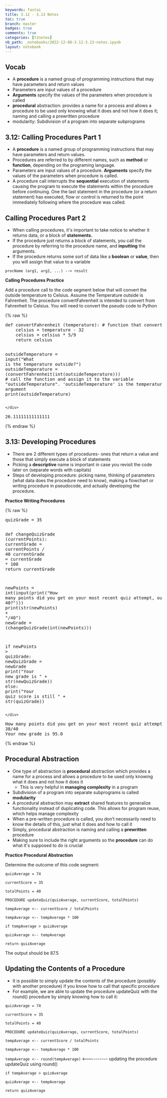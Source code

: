```yaml
---
keywords: fastai
title: 3.12 - 3.13 Notes
toc: true
branch: master
badges: true
comments: true
categories: [t2notes]
nb_path: _notebooks/2022-12-08-3.12-3.13-notes.ipynb
layout: notebook
---
```


<!--
#################################################
### THIS FILE WAS AUTOGENERATED! DO NOT EDIT! ###
#################################################
# file to edit: _notebooks/2022-12-08-3.12-3.13-notes.ipynb
-->

<div class="container" id="notebook-container">
        
<div class="cell border-box-sizing text_cell rendered"><div class="inner_cell">
<div class="text_cell_render border-box-sizing rendered_html">
<h2 id="Vocab">Vocab<a class="anchor-link" href="#Vocab"> </a></h2><ul>
<li>A <strong>procedure</strong> is a named group of programming instructions that may have parameters and return values</li>
<li>Parameters are input values of a procedure</li>
<li><strong>Arguments</strong> specify the values of the parameters when procedure is called</li>
<li><strong>procedural</strong> abstraction: provides a name for a process and allows a procedure to be used only knowing what it does and not how it does it; naming and calling a prewritten procedure</li>
<li>modularity: Subdivision of a program into separate subprograms</li>
</ul>

</div>
</div>
</div>
<div class="cell border-box-sizing text_cell rendered"><div class="inner_cell">
<div class="text_cell_render border-box-sizing rendered_html">
<h2 id="3.12:-Calling-Procedures-Part-1">3.12: Calling Procedures Part 1<a class="anchor-link" href="#3.12:-Calling-Procedures-Part-1"> </a></h2><ul>
<li>A <strong>procedure</strong> is a named group of programming instructions that may have parameters and return values.</li>
<li>Procedures are referred to by different names, such as <strong>method</strong> or <strong>function</strong>, depending on the programing language.</li>
<li>Parameters are input values of a procedure. <strong>Arguments</strong> specify the values of the parameters when procedure is called.</li>
<li>A procedure call interrupts the <strong>sequential</strong> execution of statements causing the program to execute the statements within the procedure before continuing. One the last statement in the procedure (or a return statement) has executed, flow or control is returned to the point immediately following where the procedure was called.</li>
</ul>
<h2 id="Calling-Procedures-Part-2">Calling Procedures Part 2<a class="anchor-link" href="#Calling-Procedures-Part-2"> </a></h2><ul>
<li>When calling procedures, it's important to take notice to whether it returns data, or a block of <strong>statements.</strong></li>
<li>If the procedure just returns a block of statements, you call the procedure by referring to the procedure name, and <strong>inputting</strong> the arguments.</li>
<li>If the procedure returns some sort of data like a <strong>boolean</strong> or <strong>value</strong>, then you will assign that value to a variable</li>
</ul>
<p><code>procName (arg1, arg2, ...) --&gt; result</code></p>

</div>
</div>
</div>
<div class="cell border-box-sizing text_cell rendered"><div class="inner_cell">
<div class="text_cell_render border-box-sizing rendered_html">
<p><strong>Calling Procedures Practice</strong></p>
<p>Add a procedure call to the code segment below that will convert the outside temperature to Celsius.
Assume the Temperature outside is Fahrenheit. The procedure convertFahrenheit is intended to convert from Fahrenheit to Celsius.
You will need to convert the pseudo code to Python</p>

</div>
</div>
</div>
    {% raw %}
    
<div class="cell border-box-sizing code_cell rendered">
<div class="input">

<div class="inner_cell">
    <div class="input_area">
<div class=" highlight hl-ipython3"><pre><span></span><span class="k">def</span> <span class="nf">convertFahrenheit</span> <span class="p">(</span><span class="n">temperature</span><span class="p">):</span> <span class="c1"># function that converts the variable temperature to celsius</span>
    <span class="n">celsius</span> <span class="o">=</span> <span class="n">temperature</span> <span class="o">-</span> <span class="mi">32</span>
    <span class="n">celsius</span> <span class="o">=</span> <span class="n">celsius</span> <span class="o">*</span> <span class="mi">5</span><span class="o">/</span><span class="mi">9</span> 
    <span class="k">return</span> <span class="n">celsius</span>

<span class="n">outsideTemperature</span> <span class="o">=</span> <span class="nb">input</span><span class="p">(</span><span class="s2">&quot;What is the temperature outside?&quot;</span><span class="p">)</span>
<span class="n">outsideTemperature</span> <span class="o">=</span> <span class="p">(</span><span class="n">convertFahrenheit</span><span class="p">(</span><span class="nb">int</span><span class="p">(</span><span class="n">outsideTemperature</span><span class="p">)))</span> <span class="c1"># call the function and assign it to the variable &quot;outsideTemperature&quot;. &#39;outsideTemperature&#39; is the temperature argument</span>
<span class="nb">print</span><span class="p">(</span><span class="n">outsideTemperature</span><span class="p">)</span>
</pre></div>

    </div>
</div>
</div>

<div class="output_wrapper">
<div class="output">

<div class="output_area">

<div class="output_subarea output_stream output_stdout output_text">
<pre>26.11111111111111
</pre>
</div>
</div>

</div>
</div>

</div>
    {% endraw %}

<div class="cell border-box-sizing text_cell rendered"><div class="inner_cell">
<div class="text_cell_render border-box-sizing rendered_html">
<h2 id="3.13:-Developing-Procedures">3.13: Developing Procedures<a class="anchor-link" href="#3.13:-Developing-Procedures"> </a></h2><ul>
<li>There are 2 different types of procedures- ones that return a value and those that simply execute a block of statements</li>
<li>Picking a <strong>descriptive</strong> name is important in case you revisit the code later on (separate words with capitals)</li>
<li>Steps of developing procedure: picking name, thinking of parameters (what data does the procedure need to know), making a flowchart or writing procedure in pseudocode, and actually developing the procedure.</li>
</ul>

</div>
</div>
</div>
<div class="cell border-box-sizing text_cell rendered"><div class="inner_cell">
<div class="text_cell_render border-box-sizing rendered_html">
<p><strong>Practice Writing Procedures</strong></p>

</div>
</div>
</div>
    {% raw %}
    
<div class="cell border-box-sizing code_cell rendered">
<div class="input">

<div class="inner_cell">
    <div class="input_area">
<div class=" highlight hl-ipython3"><pre><span></span><span class="n">quizGrade</span> <span class="o">=</span> <span class="mi">35</span>

<span class="k">def</span> <span class="nf">changeQuizGrade</span> <span class="p">(</span><span class="n">currentPoints</span><span class="p">):</span>
    <span class="n">currentGrade</span> <span class="o">=</span> <span class="n">currentPoints</span> <span class="o">/</span> <span class="mi">40</span>
    <span class="n">currentGrade</span> <span class="o">=</span> <span class="n">currentGrade</span> <span class="o">*</span> <span class="mi">100</span>
    <span class="k">return</span> <span class="n">currentGrade</span>

<span class="n">newPoints</span> <span class="o">=</span> <span class="nb">int</span><span class="p">(</span><span class="nb">input</span><span class="p">(</span><span class="nb">print</span><span class="p">(</span><span class="s2">&quot;How many points did you get on your most recent quiz attempt, out of 40?&quot;</span><span class="p">)))</span>
<span class="nb">print</span><span class="p">(</span><span class="nb">str</span><span class="p">(</span><span class="n">newPoints</span><span class="p">)</span> <span class="o">+</span> <span class="s2">&quot;/40&quot;</span><span class="p">)</span>
<span class="n">newGrade</span> <span class="o">=</span> <span class="p">(</span><span class="n">changeQuizGrade</span><span class="p">(</span><span class="nb">int</span><span class="p">(</span><span class="n">newPoints</span><span class="p">)))</span>

<span class="k">if</span> <span class="n">newPoints</span> <span class="o">&gt;</span> <span class="n">quizGrade</span><span class="p">:</span>
    <span class="n">newQuizGrade</span> <span class="o">=</span> <span class="n">newGrade</span>
    <span class="nb">print</span><span class="p">(</span><span class="s2">&quot;Your new grade is &quot;</span> <span class="o">+</span> <span class="nb">str</span><span class="p">(</span><span class="n">newQuizGrade</span><span class="p">))</span>
<span class="k">else</span><span class="p">:</span>
    <span class="nb">print</span><span class="p">(</span><span class="s2">&quot;Your quiz score is still &quot;</span> <span class="o">+</span> <span class="nb">str</span><span class="p">(</span><span class="n">quizGrade</span><span class="p">))</span>
</pre></div>

    </div>
</div>
</div>

<div class="output_wrapper">
<div class="output">

<div class="output_area">

<div class="output_subarea output_stream output_stdout output_text">
<pre>How many points did you get on your most recent quiz attempt, out of 40?
38/40
Your new grade is 95.0
</pre>
</div>
</div>

</div>
</div>

</div>
    {% endraw %}

<div class="cell border-box-sizing text_cell rendered"><div class="inner_cell">
<div class="text_cell_render border-box-sizing rendered_html">
<h2 id="Procedural-Abstraction">Procedural Abstraction<a class="anchor-link" href="#Procedural-Abstraction"> </a></h2><ul>
<li>One type of abstraction is <strong>procedural</strong> abstraction which provides a name for a process and allows a procedure to be used only knowing what it does and not how it does it<ul>
<li>This is very helpful in <strong>managing complexity</strong> in a program</li>
</ul>
</li>
<li>Subdivision of a program into separate subprograms is called <strong>modularity</strong></li>
<li>A procedural abstraction may <strong>extract</strong> shared features to generalize functionality instead of duplicating code. This allows for program reuse, which helps manage complexity</li>
<li>When a pre-written procedure is called, you don’t necessarily need to know the details of this, just what it does and how to call it</li>
<li>Simply, procedural abstraction is naming and calling a <strong>prewritten</strong> procedure</li>
<li>Making sure to include the right arguments so the <strong>procedure</strong> can do what it's supposed to do is crucial</li>
</ul>

</div>
</div>
</div>
<div class="cell border-box-sizing text_cell rendered"><div class="inner_cell">
<div class="text_cell_render border-box-sizing rendered_html">
<p><strong>Practice Procedural Abstraction</strong></p>
<p>Determine the outcome of this code segment:</p>
<p><code>quizAverage = 74</code></p>
<p><code>currentScore = 35</code></p>
<p><code>totalPoints = 40</code></p>
<p><code>PROCEDURE updateQuiz(quizAverage, currentScore, totalPoints)</code></p>
<p><code>tempAverage &lt;-- currentScore / totalPoints</code></p>
<p><code>tempAverage &lt;-- tempAverage * 100</code></p>
<p><code>if tempAverage &gt; quizAverage</code></p>
<p><code>quizAverage &lt;-- tempAverage</code></p>
<p><code>return quizAverage</code></p>
<p>The output should be 87.5</p>

</div>
</div>
</div>
<div class="cell border-box-sizing text_cell rendered"><div class="inner_cell">
<div class="text_cell_render border-box-sizing rendered_html">
<h2 id="Updating-the-Contents-of-a-Procedure">Updating the Contents of a Procedure<a class="anchor-link" href="#Updating-the-Contents-of-a-Procedure"> </a></h2><ul>
<li>It is possible to simply update the contents of the procedure (possibly with another procedure) if you know how to call that specific procedure</li>
<li>For example, we are able to update the procedure updateQuiz with the round() procedure by simply knowing how to call it:</li>
</ul>
<p><code>quizAverage = 74</code></p>
<p><code>currentScore = 35</code></p>
<p><code>totalPoints = 40</code></p>
<p><code>PROCEDURE updateQuiz(quizAverage, currentScore, totalPoints)</code></p>
<p><code>tempAverage &lt;-- currentScore / totalPoints</code></p>
<p><code>tempAverage &lt;-- tempAverage * 100</code></p>
<p><code>tempAverage &lt;-- round(tempAverage)</code> &lt;---------- updating the procedure updateQuiz using round()</p>
<p><code>if tempAverage &gt; quizAverage</code></p>
<p><code>quizAverage &lt;-- tempAverage</code></p>
<p><code>return quizAverage</code></p>

</div>
</div>
</div>
</div>
 


